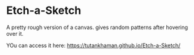 # Etch-a-Sketch

A pretty rough version of a canvas. gives random patterns after hovering over it.

YOu can access it here:
https://tutankhaman.github.io/Etch-a-Sketch/
